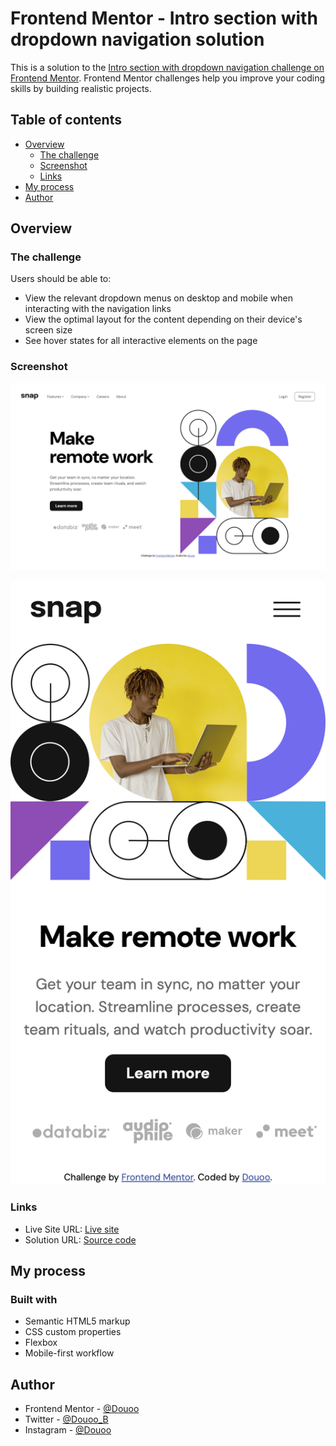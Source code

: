 # Frontend Mentor - Intro section with dropdown navigation solution

This is a solution to the [Intro section with dropdown navigation challenge on Frontend Mentor](https://www.frontendmentor.io/challenges/intro-section-with-dropdown-navigation-ryaPetHE5). Frontend Mentor challenges help you improve your coding skills by building realistic projects. 

## Table of contents

- [Overview](#overview)
  - [The challenge](#the-challenge)
  - [Screenshot](#screenshot)
  - [Links](#links)
- [My process](#my-process)
- [Author](#author)


## Overview

### The challenge

Users should be able to:

- View the relevant dropdown menus on desktop and mobile when interacting with the navigation links
- View the optimal layout for the content depending on their device's screen size
- See hover states for all interactive elements on the page

### Screenshot

![Desktop screenshot](screenshot/desktop_screenshot.png)

![Mobile screenshot](screenshot/mobile_screenshot.png)

### Links

- Live Site URL: [Live site](https://douoo.github.io/frontendmentor_challenges/intro-section-with-dropdown-navigation-main/)
- Solution URL: [Source code](https://github.com/Douoo/frontendmentor_challenges/tree/main/intro-section-with-dropdown-navigation-mainn)
## My process

### Built with

- Semantic HTML5 markup
- CSS custom properties
- Flexbox
- Mobile-first workflow

## Author

- Frontend Mentor - [@Douoo](https://www.frontendmentor.io/profile/Douoo)
- Twitter - [@Douoo_B](https://twitter.com/Douoo_B)
- Instagram - [@Douoo](https://www.instagram.com/douooo/)
